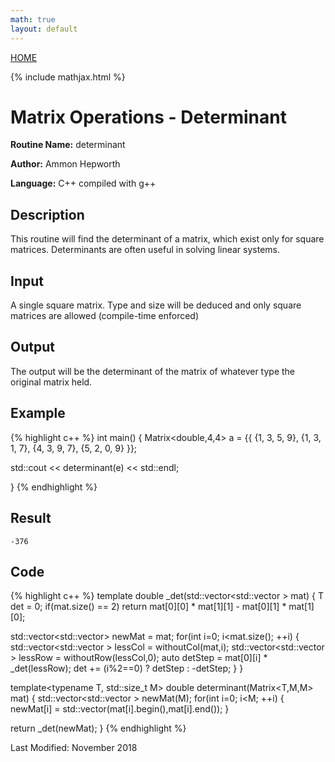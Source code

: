 ```yaml
---
math: true
layout: default
---
```

<a href="https://ammonhepworth.github.io/MATH4610/index">HOME</a>

{% include mathjax.html %}

# Matrix Operations - Determinant

**Routine Name:** determinant

**Author:** Ammon Hepworth

**Language:** C++ compiled with g++


## Description

This routine will find the determinant of a matrix, which exist only for square matrices. Determinants are often useful in solving linear systems.

## Input

A single square matrix. Type and size will be deduced and only square matrices are allowed (compile-time enforced)

## Output

The output will be the determinant of the matrix of whatever type the original matrix held.

## Example

{% highlight c++ %}
int main() 
{
  Matrix<double,4,4> a = {{ {1, 3, 5, 9},
                            {1, 3, 1, 7},
                            {4, 3, 9, 7},
                            {5, 2, 0, 9} }}; 

  std::cout << determinant(e) << std::endl;

}
{% endhighlight %}

## Result
```
-376
```

## Code

{% highlight c++ %}
template<typename T>
double \_det(std::vector<std::vector<T> > mat)
{
  T det = 0;
  if(mat.size() == 2)
    return mat[0][0] * mat[1][1] - mat[0][1] * mat[1][0];

  std::vector<std::vector<T>> newMat = mat;
  for(int i=0; i<mat.size(); ++i)
  {
    std::vector<std::vector<T> > lessCol = withoutCol(mat,i);
    std::vector<std::vector<T> > lessRow = withoutRow(lessCol,0);
    auto detStep = mat[0][i] * \_det(lessRow);
    det += (i%2==0) ? detStep : -detStep;
  }
}

template<typename T, std::size_t M>
double determinant(Matrix<T,M,M> mat)
{
  std::vector<std::vector<T> > newMat(M);
  for(int i=0; i<M; ++i)
  {
    newMat[i] = std::vector<T>(mat[i].begin(),mat[i].end());
  }

  return \_det(newMat);
}
{% endhighlight %}

Last Modified: November 2018
